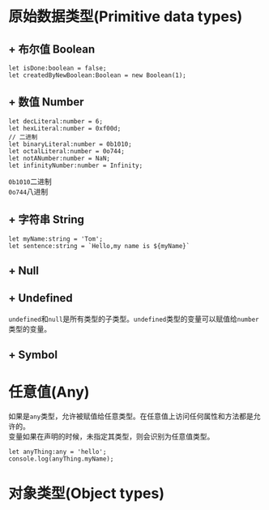 # 原始数据类型(Primitive data types)
## + 布尔值 Boolean
```
let isDone:boolean = false;
let createdByNewBoolean:Boolean = new Boolean(1);
```
## + 数值 Number
```
let decLiteral:number = 6;
let hexLiteral:number = 0xf00d;
// 二进制
let binaryLiteral:number = 0b1010;
let octalLiteral:number = 0o744;
let notANumber:number = NaN;
let infinityNumber:number = Infinity;
```
`0b1010`二进制   
`0o744`八进制
## + 字符串 String
```
let myName:string = 'Tom';
let sentence:string = `Hello,my name is ${myName}`
```
## + Null
## + Undefined
`undefined`和`null`是所有类型的子类型。`undefined`类型的变量可以赋值给`number`类型的变量。
## + Symbol

# 任意值(Any)
如果是`any`类型，允许被赋值给任意类型。在任意值上访问任何属性和方法都是允许的。  
变量如果在声明的时候，未指定其类型，则会识别为任意值类型。
```
let anyThing:any = 'hello';
console.log(anyThing.myName);
```
# 对象类型(Object types)

# 
